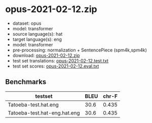# opus-2021-02-12.zip

* dataset: opus
* model: transformer
* source language(s): hat
* target language(s): eng
* model: transformer
* pre-processing: normalization + SentencePiece (spm4k,spm4k)
* download: [opus-2021-02-12.zip](https://object.pouta.csc.fi/Tatoeba-MT-models/hat-eng/opus-2021-02-12.zip)
* test set translations: [opus-2021-02-12.test.txt](https://object.pouta.csc.fi/Tatoeba-MT-models/hat-eng/opus-2021-02-12.test.txt)
* test set scores: [opus-2021-02-12.eval.txt](https://object.pouta.csc.fi/Tatoeba-MT-models/hat-eng/opus-2021-02-12.eval.txt)

## Benchmarks

| testset               | BLEU  | chr-F |
|-----------------------|-------|-------|
| Tatoeba-test.hat.eng 	| 30.6 	| 0.435 |
| Tatoeba-test.hat-eng.hat.eng 	| 30.6 	| 0.435 |

